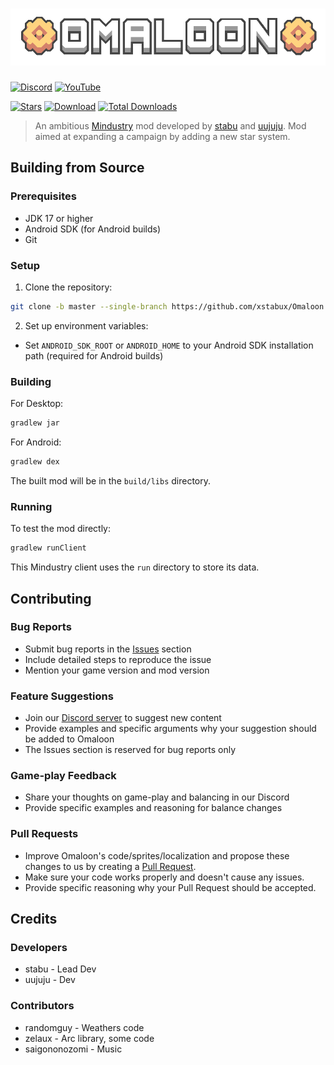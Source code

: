 # ![img.png](/assets/img.png)

[![Discord](https://img.shields.io/discord/1011940744774303795.svg?color=7289da&logo=discord&label=Omaloon-General&style=for-the-badge)](https://discord.gg/bNMT82Hswb)
[![YouTube](https://img.shields.io/youtube/channel/subscribers/UCKYkjTAwp-ZpKBVDdknSIHw?color=ff5959&label=YouTube&logo=youtube&style=for-the-badge)](https://www.youtube.com/@omaloon)

[![Stars](https://img.shields.io/github/stars/xstabux/Omaloon?color=7289da&label=%20Please%20Star%20Omaloon%21&style=for-the-badge)](https://github.com/xStaBUx/Omaloon-mod-public)
[![Download](https://img.shields.io/github/v/release/xStaBUx/Omaloon-mod-public?color=6aa84f&include_prereleases&label=Latest%20version&logo=github&logoColor=white&style=for-the-badge)](https://github.com/xStaBUx/Omaloon-mod-public/releases)
[![Total Downloads](https://img.shields.io/github/downloads/xStaBUx/Omaloon-mod-public/total?color=7289da&label&logo=docusign&logoColor=white&style=for-the-badge)](https://github.com/xStaBUx/Omaloon-mod-public/releases)

> An ambitious [Mindustry](https://github.com/Anuken/Mindustry) mod
developed by [stabu](https://github.com/stabu-dev) and [uujuju](https://github.com/uujuju1).
Mod aimed at expanding a campaign by adding a new star system.

## Building from Source

### Prerequisites

- JDK 17 or higher
- Android SDK (for Android builds)
- Git

### Setup

1. Clone the repository:
```bash
git clone -b master --single-branch https://github.com/xstabux/Omaloon
```

2. Set up environment variables:
- Set `ANDROID_SDK_ROOT` or `ANDROID_HOME` to your Android SDK installation path (required for Android builds)

### Building

For Desktop:
```bash
gradlew jar
```

For Android:
```bash
gradlew dex
```

The built mod will be in the `build/libs` directory.

### Running

To test the mod directly:
```bash
gradlew runClient
```
This Mindustry client uses the `run` directory to store its data.

## Contributing

### Bug Reports
- Submit bug reports in the [Issues](https://github.com/xStaBUx/Omaloon-mod-public/issues) section
- Include detailed steps to reproduce the issue
- Mention your game version and mod version

### Feature Suggestions
- Join our [Discord server](https://discord.gg/bNMT82Hswb) to suggest new content
- Provide examples and specific arguments why your suggestion should be added to Omaloon
- The Issues section is reserved for bug reports only

### Game-play Feedback
- Share your thoughts on game-play and balancing in our Discord
- Provide specific examples and reasoning for balance changes

### Pull Requests
- Improve Omaloon's code/sprites/localization and propose these changes to us by creating a [Pull Request](https://github.com/stabu-dev/Omaloon/pulls).
- Make sure your code works properly and doesn't cause any issues.
- Provide specific reasoning why your Pull Request should be accepted.

## Credits

### Developers
- stabu - Lead Dev
- uujuju - Dev
### Contributors
- randomguy - Weathers code
- zelaux - Arc library, some code
- saigononozomi - Music